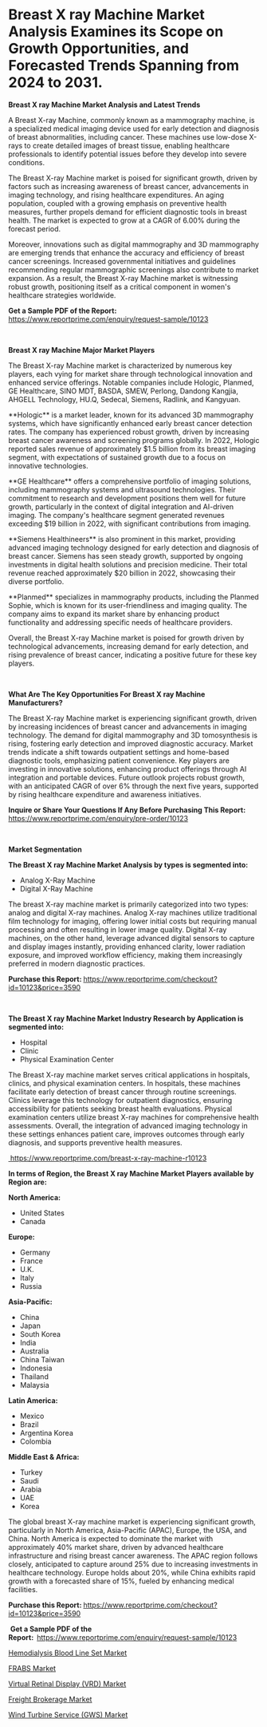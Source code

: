 <p><h1>Breast X ray Machine Market Analysis Examines its Scope on Growth Opportunities, and Forecasted Trends Spanning from 2024 to 2031.</h1></p><p><strong>Breast X ray Machine Market Analysis and Latest Trends</strong></p>
<p><p>A Breast X-ray Machine, commonly known as a mammography machine, is a specialized medical imaging device used for early detection and diagnosis of breast abnormalities, including cancer. These machines use low-dose X-rays to create detailed images of breast tissue, enabling healthcare professionals to identify potential issues before they develop into severe conditions.</p><p>The Breast X-ray Machine market is poised for significant growth, driven by factors such as increasing awareness of breast cancer, advancements in imaging technology, and rising healthcare expenditures. An aging population, coupled with a growing emphasis on preventive health measures, further propels demand for efficient diagnostic tools in breast health. The market is expected to grow at a CAGR of 6.00% during the forecast period.</p><p>Moreover, innovations such as digital mammography and 3D mammography are emerging trends that enhance the accuracy and efficiency of breast cancer screenings. Increased governmental initiatives and guidelines recommending regular mammographic screenings also contribute to market expansion. As a result, the Breast X-ray Machine market is witnessing robust growth, positioning itself as a critical component in women's healthcare strategies worldwide.</p></p>
<p><strong>Get a Sample PDF of the Report:&nbsp;</strong> <a href="https://www.reportprime.com/enquiry/request-sample/10123?utm_campaign=973&utm_medium=2&utm_source=Github&utm_content=ia&utm_term=28112024&utm_id=breast-x-ray-machine">https://www.reportprime.com/enquiry/request-sample/10123</a></p>
<p>&nbsp;</p>
<p><strong>Breast X ray Machine Major Market Players</strong></p>
<p><p>The Breast X-ray Machine market is characterized by numerous key players, each vying for market share through technological innovation and enhanced service offerings. Notable companies include Hologic, Planmed, GE Healthcare, SINO MDT, BASDA, SMEW, Perlong, Dandong Kangjia, AHGELL Technology, HU.Q, Sedecal, Siemens, Radlink, and Kangyuan.</p><p>**Hologic** is a market leader, known for its advanced 3D mammography systems, which have significantly enhanced early breast cancer detection rates. The company has experienced robust growth, driven by increasing breast cancer awareness and screening programs globally. In 2022, Hologic reported sales revenue of approximately $1.5 billion from its breast imaging segment, with expectations of sustained growth due to a focus on innovative technologies.</p><p>**GE Healthcare** offers a comprehensive portfolio of imaging solutions, including mammography systems and ultrasound technologies. Their commitment to research and development positions them well for future growth, particularly in the context of digital integration and AI-driven imaging. The company's healthcare segment generated revenues exceeding $19 billion in 2022, with significant contributions from imaging.</p><p>**Siemens Healthineers** is also prominent in this market, providing advanced imaging technology designed for early detection and diagnosis of breast cancer. Siemens has seen steady growth, supported by ongoing investments in digital health solutions and precision medicine. Their total revenue reached approximately $20 billion in 2022, showcasing their diverse portfolio.</p><p>**Planmed** specializes in mammography products, including the Planmed Sophie, which is known for its user-friendliness and imaging quality. The company aims to expand its market share by enhancing product functionality and addressing specific needs of healthcare providers.</p><p>Overall, the Breast X-ray Machine market is poised for growth driven by technological advancements, increasing demand for early detection, and rising prevalence of breast cancer, indicating a positive future for these key players.</p></p>
<p>&nbsp;</p>
<p><strong>What Are The Key Opportunities For Breast X ray Machine Manufacturers?</strong></p>
<p><p>The Breast X-ray Machine market is experiencing significant growth, driven by increasing incidences of breast cancer and advancements in imaging technology. The demand for digital mammography and 3D tomosynthesis is rising, fostering early detection and improved diagnostic accuracy. Market trends indicate a shift towards outpatient settings and home-based diagnostic tools, emphasizing patient convenience. Key players are investing in innovative solutions, enhancing product offerings through AI integration and portable devices. Future outlook projects robust growth, with an anticipated CAGR of over 6% through the next five years, supported by rising healthcare expenditure and awareness initiatives.</p></p>
<p><strong>Inquire or Share Your Questions If Any Before Purchasing This Report:</strong> <a href="https://www.reportprime.com/enquiry/pre-order/10123?utm_campaign=973&utm_medium=2&utm_source=Github&utm_content=ia&utm_term=28112024&utm_id=breast-x-ray-machine">https://www.reportprime.com/enquiry/pre-order/10123</a></p>
<p>&nbsp;</p>
<p><strong>Market Segmentation</strong></p>
<p><strong>The Breast X ray Machine Market Analysis by types is segmented into:</strong></p>
<p><ul><li>Analog X-Ray Machine</li><li>Digital X-Ray Machine</li></ul></p>
<p><p>The breast X-ray machine market is primarily categorized into two types: analog and digital X-ray machines. Analog X-ray machines utilize traditional film technology for imaging, offering lower initial costs but requiring manual processing and often resulting in lower image quality. Digital X-ray machines, on the other hand, leverage advanced digital sensors to capture and display images instantly, providing enhanced clarity, lower radiation exposure, and improved workflow efficiency, making them increasingly preferred in modern diagnostic practices.</p></p>
<p><strong>Purchase this Report:&nbsp;</strong><a href="https://www.reportprime.com/checkout?id=10123&price=3590&utm_campaign=973&utm_medium=2&utm_source=Github&utm_content=ia&utm_term=28112024&utm_id=breast-x-ray-machine">https://www.reportprime.com/checkout?id=10123&price=3590</a></p>
<p>&nbsp;</p>
<p><strong>The Breast X ray Machine Market Industry Research by Application is segmented into:</strong></p>
<p><ul><li>Hospital</li><li>Clinic</li><li>Physical Examination Center</li></ul></p>
<p><p>The Breast X-ray machine market serves critical applications in hospitals, clinics, and physical examination centers. In hospitals, these machines facilitate early detection of breast cancer through routine screenings. Clinics leverage this technology for outpatient diagnostics, ensuring accessibility for patients seeking breast health evaluations. Physical examination centers utilize breast X-ray machines for comprehensive health assessments. Overall, the integration of advanced imaging technology in these settings enhances patient care, improves outcomes through early diagnosis, and supports preventive health measures.</p></p>
<p><a href="https://www.reportprime.com/breast-x-ray-machine-r10123?utm_campaign=973&utm_medium=2&utm_source=Github&utm_content=ia&utm_term=28112024&utm_id=breast-x-ray-machine">&nbsp;https://www.reportprime.com/breast-x-ray-machine-r10123</a></p>
<p><strong>In terms of Region, the Breast X ray Machine Market Players available by Region are:</strong></p>
<p>
    <p> <strong> North America: </strong>
        <ul>
            <li>United States</li>
            <li>Canada</li>
        </ul>
        </p> 
    <p> <strong> Europe: </strong>
        <ul>
            <li>Germany</li>
            <li>France</li>
            <li>U.K.</li>
            <li>Italy</li>
            <li>Russia</li>
        </ul>
        </p> 
    <p> <strong> Asia-Pacific: </strong>
        <ul>
            <li>China</li>
            <li>Japan</li>
            <li>South Korea</li>
            <li>India</li>
            <li>Australia</li>
            <li>China Taiwan</li>
            <li>Indonesia</li>
            <li>Thailand</li>
            <li>Malaysia</li>
        </ul>
        </p> 
    <p> <strong> Latin America: </strong>
        <ul>
            <li>Mexico</li>
            <li>Brazil</li>
            <li>Argentina Korea</li>
            <li>Colombia</li>
        </ul>
        </p> 
    <p> <strong> Middle East & Africa: </strong>
        <ul>
            <li>Turkey</li>
            <li>Saudi</li>
            <li>Arabia</li>
            <li>UAE</li>
            <li>Korea</li>
        </ul>
    </p>
    </p>
<p><p>The global breast X-ray machine market is experiencing significant growth, particularly in North America, Asia-Pacific (APAC), Europe, the USA, and China. North America is expected to dominate the market with approximately 40% market share, driven by advanced healthcare infrastructure and rising breast cancer awareness. The APAC region follows closely, anticipated to capture around 25% due to increasing investments in healthcare technology. Europe holds about 20%, while China exhibits rapid growth with a forecasted share of 15%, fueled by enhancing medical facilities.</p></p>
<p><strong>Purchase this Report: </strong><a href="https://www.reportprime.com/checkout?id=10123&price=3590&utm_campaign=973&utm_medium=2&utm_source=Github&utm_content=ia&utm_term=28112024&utm_id=breast-x-ray-machine">https://www.reportprime.com/checkout?id=10123&price=3590</a></p>
<p>&nbsp;<strong>Get a Sample PDF of the Report:&nbsp;&nbsp;</strong><a href="https://www.reportprime.com/enquiry/request-sample/10123?utm_campaign=973&utm_medium=2&utm_source=Github&utm_content=ia&utm_term=28112024&utm_id=breast-x-ray-machine">https://www.reportprime.com/enquiry/request-sample/10123</a></p>
<p><strong></strong></p>
<p><p><a href="https://github.com/lashaunm5st/Market-Research-Report-List-1/blob/main/hemodialysis-blood-line-set-market.md?utm_campaign=973&utm_medium=2&utm_source=Github&utm_content=ia&utm_term=28112024&utm_id=breast-x-ray-machine">Hemodialysis Blood Line Set Market</a></p><p><a href="https://www.linkedin.com/pulse/global-frabs-market-focus-product-type-non-halogen-typehalogen-ladyc?utm_campaign=973&utm_medium=2&utm_source=Github&utm_content=ia&utm_term=28112024&utm_id=breast-x-ray-machine">FRABS Market</a></p><p><a href="https://issuu.com/reportprime-2/docs/virtual-retinal-display-vrd-market-_2578931fe0f5c5?utm_campaign=973&utm_medium=2&utm_source=Github&utm_content=ia&utm_term=28112024&utm_id=breast-x-ray-machine">Virtual Retinal Display (VRD) Market</a></p><p><a href="https://www.linkedin.com/pulse/freight-brokerage-market-trends-growth-outlook-2024--3qyyc?utm_campaign=973&utm_medium=2&utm_source=Github&utm_content=ia&utm_term=28112024&utm_id=breast-x-ray-machine">Freight Brokerage Market</a></p><p><a href="https://issuu.com/reportprime-2/docs/wind-turbine-service-gws-market-siz_f8162445aaaf6d?utm_campaign=973&utm_medium=2&utm_source=Github&utm_content=ia&utm_term=28112024&utm_id=breast-x-ray-machine">Wind Turbine Service (GWS) Market</a></p></p>